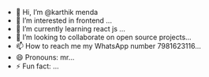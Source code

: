 - 👋 Hi, I’m @karthik menda 
- 👀 I’m interested in  frontend ...
- 🌱 I’m currently learning react js ...
- 💞️ I’m looking to collaborate on open source projects...
- 📫 How to reach me my WhatsApp number 7981623116...
- 😄 Pronouns: mr...
- ⚡ Fun fact: ...

<!---
karthik5268/karthik5268 is a ✨ special ✨ repository because its `README.md` (this file) appears on your GitHub profile.
You can click the Preview link to take a look at your changes.
--->
